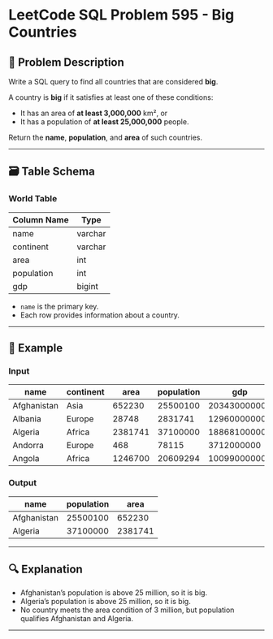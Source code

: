 # LeetCode SQL Problem 595 - Big Countries

## 📘 Problem Description

Write a SQL query to find all countries that are considered **big**.

A country is **big** if it satisfies at least one of these conditions:
- It has an area of **at least 3,000,000** km², or
- It has a population of **at least 25,000,000** people.

Return the **name**, **population**, and **area** of such countries.

---

## 🗃️ Table Schema

### World Table

| Column Name | Type    |
|-------------|---------|
| name        | varchar |
| continent   | varchar |
| area        | int     |
| population  | int     |
| gdp         | bigint  |

- `name` is the primary key.
- Each row provides information about a country.

---

## 🧪 Example

### Input

| name        | continent | area    | population | gdp          |
|-------------|-----------|---------|------------|--------------|
| Afghanistan | Asia      | 652230  | 25500100   | 20343000000  |
| Albania     | Europe    | 28748   | 2831741    | 12960000000  |
| Algeria     | Africa    | 2381741 | 37100000   | 188681000000 |
| Andorra     | Europe    | 468     | 78115      | 3712000000   |
| Angola      | Africa    | 1246700 | 20609294   | 100990000000 |

### Output

| name        | population | area    |
|-------------|------------|---------|
| Afghanistan | 25500100   | 652230  |
| Algeria     | 37100000   | 2381741 |

---

## 🔍 Explanation

- Afghanistan’s population is above 25 million, so it is big.
- Algeria’s population is above 25 million, so it is big.
- No country meets the area condition of 3 million, but population qualifies Afghanistan and Algeria.

---
